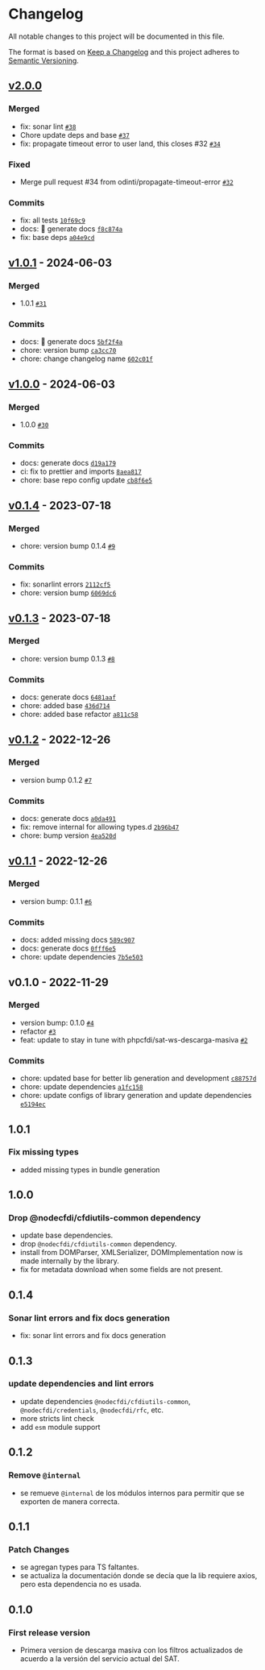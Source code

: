 # Changelog

All notable changes to this project will be documented in this file.

The format is based on [Keep a Changelog](https://keepachangelog.com/en/1.0.0/)
and this project adheres to [Semantic Versioning](https://semver.org/spec/v2.0.0.html).

## [v2.0.0](https://github.com/nodecfdi/sat-ws-descarga-masiva/compare/v1.0.1...v2.0.0)

### Merged

- fix: sonar lint [`#38`](https://github.com/nodecfdi/sat-ws-descarga-masiva/pull/38)
- Chore update deps and base [`#37`](https://github.com/nodecfdi/sat-ws-descarga-masiva/pull/37)
- fix: propagate timeout error to user land, this closes #32 [`#34`](https://github.com/nodecfdi/sat-ws-descarga-masiva/pull/34)

### Fixed

- Merge pull request #34 from odinti/propagate-timeout-error [`#32`](https://github.com/nodecfdi/sat-ws-descarga-masiva/issues/32)

### Commits

- fix: all tests [`10f69c9`](https://github.com/nodecfdi/sat-ws-descarga-masiva/commit/10f69c94c28524b55d710230e56b2a83b283a5ac)
- docs: :memo: generate docs [`f8c874a`](https://github.com/nodecfdi/sat-ws-descarga-masiva/commit/f8c874ad1172985ff1c5c50546af02320c6c2079)
- fix: base deps [`a04e9cd`](https://github.com/nodecfdi/sat-ws-descarga-masiva/commit/a04e9cd81951cc41e2cfbb9a704c098f74142598)

## [v1.0.1](https://github.com/nodecfdi/sat-ws-descarga-masiva/compare/v1.0.0...v1.0.1) - 2024-06-03

### Merged

- 1.0.1 [`#31`](https://github.com/nodecfdi/sat-ws-descarga-masiva/pull/31)

### Commits

- docs: :memo: generate docs [`5bf2f4a`](https://github.com/nodecfdi/sat-ws-descarga-masiva/commit/5bf2f4a31b3fe1655ccb2ca16bc901ab022a2a8a)
- chore: version bump [`ca3cc70`](https://github.com/nodecfdi/sat-ws-descarga-masiva/commit/ca3cc7043925062ce35033a8fc894376f30b1193)
- chore: change changelog name [`602c01f`](https://github.com/nodecfdi/sat-ws-descarga-masiva/commit/602c01f064dd2d2045ba7349645d0c39fdce78bc)

## [v1.0.0](https://github.com/nodecfdi/sat-ws-descarga-masiva/compare/v0.1.4...v1.0.0) - 2024-06-03

### Merged

- 1.0.0 [`#30`](https://github.com/nodecfdi/sat-ws-descarga-masiva/pull/30)

### Commits

- docs: generate docs [`d19a179`](https://github.com/nodecfdi/sat-ws-descarga-masiva/commit/d19a179f690ec6c2c6c1cc698a876e2d91b89c3d)
- ci: fix to prettier and imports [`8aea817`](https://github.com/nodecfdi/sat-ws-descarga-masiva/commit/8aea817c91299d01ddd0feee8e9392e7da3f8ad8)
- chore: base repo config update [`cb8f6e5`](https://github.com/nodecfdi/sat-ws-descarga-masiva/commit/cb8f6e5d73c669f9f4d3f2bfc7a504394249c1a5)

## [v0.1.4](https://github.com/nodecfdi/sat-ws-descarga-masiva/compare/v0.1.3...v0.1.4) - 2023-07-18

### Merged

- chore: version bump 0.1.4 [`#9`](https://github.com/nodecfdi/sat-ws-descarga-masiva/pull/9)

### Commits

- fix: sonarlint errors [`2112cf5`](https://github.com/nodecfdi/sat-ws-descarga-masiva/commit/2112cf5332ea4fd2f643f9760c4ca0c67c31f048)
- chore: version bump [`6069dc6`](https://github.com/nodecfdi/sat-ws-descarga-masiva/commit/6069dc663bb0838f99c703289f77b0fc4d8a8e8f)

## [v0.1.3](https://github.com/nodecfdi/sat-ws-descarga-masiva/compare/v0.1.2...v0.1.3) - 2023-07-18

### Merged

- chore: version bump 0.1.3 [`#8`](https://github.com/nodecfdi/sat-ws-descarga-masiva/pull/8)

### Commits

- docs: generate docs [`6481aaf`](https://github.com/nodecfdi/sat-ws-descarga-masiva/commit/6481aafc6d220afc4b8909f63d189ffec617940b)
- chore: added base [`436d714`](https://github.com/nodecfdi/sat-ws-descarga-masiva/commit/436d714633423a634615dcc40f7c9a76070b0860)
- chore: added base refactor [`a811c58`](https://github.com/nodecfdi/sat-ws-descarga-masiva/commit/a811c58524aa5da0b9f1cdd796cfc091e96108e3)

## [v0.1.2](https://github.com/nodecfdi/sat-ws-descarga-masiva/compare/v0.1.1...v0.1.2) - 2022-12-26

### Merged

- version bump 0.1.2 [`#7`](https://github.com/nodecfdi/sat-ws-descarga-masiva/pull/7)

### Commits

- docs: generate docs [`a0da491`](https://github.com/nodecfdi/sat-ws-descarga-masiva/commit/a0da49120b863f291b4ec2977691bf4e07dcf42a)
- fix: remove internal for allowing types.d [`2b96b47`](https://github.com/nodecfdi/sat-ws-descarga-masiva/commit/2b96b474cbad31374d7abfc5f173acdebe14fb05)
- chore: bump version [`4ea520d`](https://github.com/nodecfdi/sat-ws-descarga-masiva/commit/4ea520da2b08cae46ade5dac5521413300e41a35)

## [v0.1.1](https://github.com/nodecfdi/sat-ws-descarga-masiva/compare/v0.1.0...v0.1.1) - 2022-12-26

### Merged

- version bump: 0.1.1 [`#6`](https://github.com/nodecfdi/sat-ws-descarga-masiva/pull/6)

### Commits

- docs: added missing docs [`589c907`](https://github.com/nodecfdi/sat-ws-descarga-masiva/commit/589c90747b058a7fc2b5ef46fccd82951332cca1)
- docs: generate docs [`0fff6e5`](https://github.com/nodecfdi/sat-ws-descarga-masiva/commit/0fff6e56110a945d35ac4e3ee59be19d7dd874c2)
- chore: update dependencies [`7b5e503`](https://github.com/nodecfdi/sat-ws-descarga-masiva/commit/7b5e5037cf0b2d965b48a1bda4cdbdc7fcf721e7)

## v0.1.0 - 2022-11-29

### Merged

- version bump: 0.1.0 [`#4`](https://github.com/nodecfdi/sat-ws-descarga-masiva/pull/4)
- refactor [`#3`](https://github.com/nodecfdi/sat-ws-descarga-masiva/pull/3)
- feat: update to stay in tune with phpcfdi/sat-ws-descarga-masiva [`#2`](https://github.com/nodecfdi/sat-ws-descarga-masiva/pull/2)

### Commits

- chore: updated base for better lib generation and development [`c88757d`](https://github.com/nodecfdi/sat-ws-descarga-masiva/commit/c88757dc2d8c79ddd9e01b48b15600eb827daad4)
- chore: update dependencies [`a1fc158`](https://github.com/nodecfdi/sat-ws-descarga-masiva/commit/a1fc1587e000084825075f16e92e865dcb0f22ca)
- chore: update configs of library generation and update dependencies [`e5194ec`](https://github.com/nodecfdi/sat-ws-descarga-masiva/commit/e5194ec741d4c6f3f22754f628134967b4e151c5)

<!-- auto-changelog-above -->

## 1.0.1

### Fix missing types

- added missing types in bundle generation

## 1.0.0

### Drop @nodecfdi/cfdiutils-common dependency

- update base dependencies.
- drop `@nodecfdi/cfdiutils-common` dependency.
- install from DOMParser, XMLSerializer, DOMImplementation now is made internally by the library.
- fix for metadata download when some fields are not present.

## 0.1.4

### Sonar lint errors and fix docs generation

- fix: sonar lint errors and fix docs generation

## 0.1.3

### update dependencies and lint errors

- update dependencies `@nodecfdi/cfdiutils-common`, `@nodecfdi/credentials`, `@nodecfdi/rfc`, etc.
- more stricts lint check
- add `esm` module support

## 0.1.2

### Remove `@internal`

- se remueve `@internal` de los módulos internos para permitir que se exporten de manera correcta.

## 0.1.1

### Patch Changes

- se agregan types para TS faltantes.
- se actualiza la documentación donde se decía que la lib requiere axios, pero esta dependencia no es usada.

## 0.1.0

### First release version

- Primera version de descarga masiva con los filtros actualizados de acuerdo a la versión del servicio actual del SAT.
